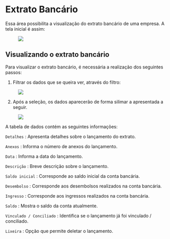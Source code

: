# Extrato Bancário

Essa área possibilita a visualização do extrato bancário de uma empresa. A tela inicial é assim:

<figure class="images">
    <img src="../../../../assets/prints-operacional/extrato-bancario-painel-antes.jpg" />
</figure>

## Visualizando o extrato bancário

Para visualizar o extrato bancário, é necessária a realização dos seguintes passos:

1. Filtrar os dados que se queira ver, através do filtro:

<figure class="images">
    <img src="../../../../assets/prints-operacional/extrato-bancario-filtro.jpg" />
</figure>

<ol start="2">
  <li>Após a seleção, os dados aparecerão de forma silimar a apresentada a seguir.</li>
</ol>

<figure class="images">
    <img src="../../../../assets/prints-operacional/extrato-bancario-painel.jpg" />
</figure>

A tabela de dados contém as seguintes informações:

`Detalhes`
: Apresenta detalhes sobre o lançamento do extrato.

`Anexos`
: Informa o número de anexos do lançamento.

`Data`
: Informa a data do lançamento.

`Descrição`
: Breve descrição sobre o lançamento.

`Saldo inicial`
: Corresponde ao saldo inicial da conta bancária.

`Desembolso`
: Corresponde aos desembolsos realizados na conta bancária.

`Ingresso`
: Corresponde aos ingressos realizados na conta bancária.

`Saldo`
: Mostra o saldo da conta atualmente.

`Vinculado / Conciliado`
: Identifica se o lançamento já foi vinculado / conciliado.

`Lixeira`
: Opção que permite deletar o lançamento.